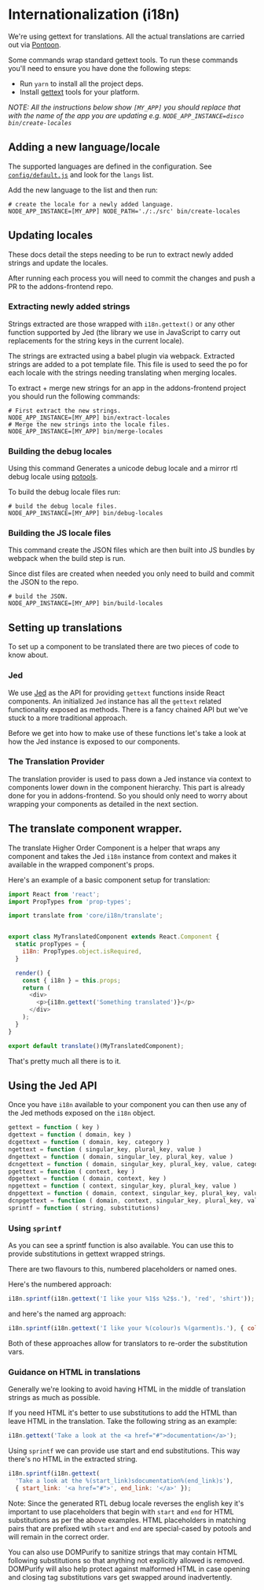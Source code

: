 # Internationalization (i18n)

We're using gettext for translations. All the actual translations are
carried out via [Pontoon](https://pontoon.mozilla.org/).

Some commands wrap standard gettext tools. To run these commands you'll need
to ensure you have done the following steps:

* Run `yarn` to install all the project deps.
* Install [gettext](https://www.gnu.org/software/gettext/) tools for your
platform.

*NOTE: All the instructions below show `[MY_APP]` you should replace that with the
name of the app you are updating e.g. `NODE_APP_INSTANCE=disco bin/create-locales`*

## Adding a new language/locale

The supported languages are defined in the configuration. See
[`config/default.js`](https://bit.ly/1XScjwq) and look for the `langs` list.

Add the new language to the list and then run:

```
# create the locale for a newly added language.
NODE_APP_INSTANCE=[MY_APP] NODE_PATH='./:./src' bin/create-locales
```

## Updating locales

These docs detail the steps needing to be run to extract newly added strings
and update the locales.

After running each process you will need to commit the changes and push a PR
to the addons-frontend repo.

### Extracting newly added strings

Strings extracted are those wrapped with `i18n.gettext()` or any other
function supported by Jed (the library we use in JavaScript to carry out
replacements for the string keys in the current locale).

The strings are extracted using a babel plugin via webpack. Extracted strings
are added to a pot template file. This file is used to seed the po for each
locale with the strings needing translating when merging locales.

To extract + merge new strings for an app in the addons-frontend project
you should run the following commands:

```
# First extract the new strings.
NODE_APP_INSTANCE=[MY_APP] bin/extract-locales
# Merge the new strings into the locale files.
NODE_APP_INSTANCE=[MY_APP] bin/merge-locales
```

### Building the debug locales

Using this command Generates a unicode debug locale and a mirror rtl debug
locale using [potools](https://github.com/mozilla/potools/).

To build the debug locale files run:

```
# build the debug locale files.
NODE_APP_INSTANCE=[MY_APP] bin/debug-locales
```

### Building the JS locale files

This command create the JSON files which are then built into JS bundles by
webpack when the build step is run.

Since dist files are created when needed you only need to build and commit
the JSON to the repo.

```
# build the JSON.
NODE_APP_INSTANCE=[MY_APP] bin/build-locales
```

## Setting up translations

To set up a component to be translated there are two pieces of code to know
about.

### Jed

We use [Jed](https://slexaxton.github.io/Jed/) as the API for providing
`gettext` functions inside React components. An initialized `Jed` instance
has all the `gettext` related functionality exposed as methods. There is a
fancy chained API but we've stuck to a more traditional approach.

Before we get into how to make use of these functions let's take a look at
how the Jed instance is exposed to our components.

### The Translation Provider

The translation provider is used to pass down a Jed instance via context to
components lower down in the component hierarchy. This part is already done
for you in addons-frontend. So you should only need to worry
about wrapping your components as detailed in the next section.

## The translate component wrapper.

The translate Higher Order Component is a helper that wraps any component
and takes the Jed `i18n` instance from context and makes it  available in
the wrapped component's props.

Here's an example of a basic component setup for translation:


```javascript
import React from 'react';
import PropTypes from 'prop-types';

import translate from 'core/i18n/translate';


export class MyTranslatedComponent extends React.Component {
  static propTypes = {
    i18n: PropTypes.object.isRequired,
  }

  render() {
    const { i18n } = this.props;
    return (
      <div>
        <p>{i18n.gettext('Something translated')}</p>
      </div>
    );
  }
}

export default translate()(MyTranslatedComponent);
```

That's pretty much all there is to it.

## Using the Jed API

Once you have `i18n` available to your component you can then use
any of the Jed methods exposed on the `i18n` object.

```javascript
gettext = function ( key )
dgettext = function ( domain, key )
dcgettext = function ( domain, key, category )
ngettext = function ( singular_key, plural_key, value )
dngettext = function ( domain, singular_ley, plural_key, value )
dcngettext = function ( domain, singular_key, plural_key, value, category )
pgettext = function ( context, key )
dpgettext = function ( domain, context, key )
npgettext = function ( context, singular_key, plural_key, value )
dnpgettext = function ( domain, context, singular_key, plural_key, value )
dcnpgettext = function ( domain, context, singular_key, plural_key, value, category )
sprintf = function ( string, substitutions)
```

### Using `sprintf`

As you can see a sprintf function is also available. You can use this to
provide substitutions in gettext wrapped strings.

There are two flavours to this, numbered placeholders or named ones.

Here's the numbered approach:

```javascript
i18n.sprintf(i18n.gettext('I like your %1$s %2$s.'), 'red', 'shirt'));
```

and here's the named arg approach:

```javascript
i18n.sprintf(i18n.gettext('I like your %(colour)s %(garment)s.'), { colour: 'red', garment: 'shirt' }));
```

Both of these approaches allow for translators to re-order the substitution
vars.

### Guidance on HTML in translations

Generally we're looking to avoid having HTML in the middle of translation
strings as much as possible.

If you need HTML it's better to use substitutions to add the HTML than
leave HTML in the translation. Take the following string as an example:

```javascript
i18n.gettext('Take a look at the <a href="#">documentation</a>');
```

Using `sprintf` we can provide use start and end substitutions. This way
there's no HTML in the extracted string.

```javascript
i18n.sprintf(i18n.gettext(
  'Take a look at the %(start_link)sdocumentation%(end_link)s'),
  { start_link: '<a href="#">', end_link: '</a>' });
```

Note: Since the generated RTL debug locale reverses the english key it's
important to use placeholders that begin with `start` and `end` for
HTML substitutions as per the above examples. HTML placeholders in matching
pairs that are prefixed wtih `start` and `end` are special-cased by potools
and will remain in the correct order.

You can also use DOMPurify to sanitize strings that may contain HTML
following substitutions so that anything not explicitly allowed is removed.
DOMPurify will also help protect against malformed HTML in case opening
and closing tag substitutions vars get swapped around inadvertently.
